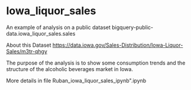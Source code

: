 # Iowa_liquor_sales
An example of analysis on a public dataset bigquery-public-data.iowa_liquor_sales.sales


About this Dataset https://data.iowa.gov/Sales-Distribution/Iowa-Liquor-Sales/m3tr-qhgy

The purpose of the analysis is to show some consumption trends and the structure of the alcoholic beverages market in Iowa.

More details in file Ruban_iowa_liquor_sales_ipynb".ipynb
